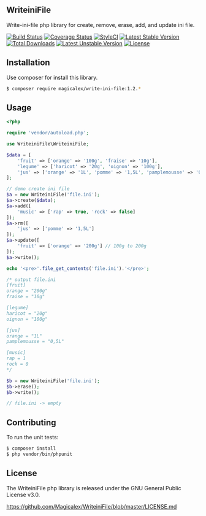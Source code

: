 ## WriteiniFile

Write-ini-file php library for create, remove, erase, add, and update ini file.

[![Build Status](https://travis-ci.org/Magicalex/WriteiniFile.svg)](https://travis-ci.org/Magicalex/WriteiniFile)
[![Coverage Status](https://coveralls.io/repos/Magicalex/WriteiniFile/badge.svg?branch=master&service=github)](https://coveralls.io/github/Magicalex/WriteiniFile?branch=master)
[![StyleCI](https://styleci.io/repos/36994392/shield?branch=master)](https://styleci.io/repos/36994392)
[![Latest Stable Version](https://poser.pugx.org/magicalex/write-ini-file/v/stable)](https://packagist.org/packages/magicalex/write-ini-file)
[![Total Downloads](https://poser.pugx.org/magicalex/write-ini-file/downloads)](https://packagist.org/packages/magicalex/write-ini-file)
[![Latest Unstable Version](https://poser.pugx.org/magicalex/write-ini-file/v/unstable)](https://packagist.org/packages/magicalex/write-ini-file)
 [![License](https://poser.pugx.org/magicalex/write-ini-file/license)](https://packagist.org/packages/magicalex/write-ini-file)

## Installation

Use composer for install this library.

```bash
$ composer require magicalex/write-ini-file:1.2.*
```

## Usage

```php
<?php

require 'vendor/autoload.php';

use WriteiniFile\WriteiniFile;

$data = [
    'fruit' => ['orange' => '100g', 'fraise' => '10g'],
    'legume' => ['haricot' => '20g', 'oignon' => '100g'],
    'jus' => ['orange' => '1L', 'pomme' => '1,5L', 'pamplemousse' => '0,5L'],
];

// demo create ini file
$a = new WriteiniFile('file.ini');
$a->create($data);
$a->add([
    'music' => ['rap' => true, 'rock' => false]
]);
$a->rm([
    'jus' => ['pomme' => '1,5L']
]);
$a->update([
    'fruit' => ['orange' => '200g'] // 100g to 200g
]);
$a->write();

echo '<pre>'.file_get_contents('file.ini').'</pre>';

/* output file.ini
[fruit]
orange = "200g"
fraise = "10g"

[legume]
haricot = "20g"
oignon = "100g"

[jus]
orange = "1L"
pamplemousse = "0,5L"

[music]
rap = 1
rock = 0
*/

$b = new WriteiniFile('file.ini');
$b->erase();
$b->write();

// file.ini -> empty
```

## Contributing

To run the unit tests:

```bash
$ composer install
$ php vendor/bin/phpunit
```

## License

The WriteiniFile php library is released under the GNU General Public License v3.0.

https://github.com/Magicalex/WriteiniFile/blob/master/LICENSE.md
